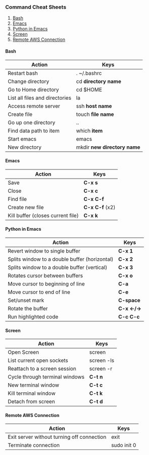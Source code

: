 
### Command Cheat Sheets

1. [Bash](#bash)
2. [Emacs](#emacs)
3. [Python in Emacs](#python)
4. [Screen](#screen)
5. [Remote AWS Connection](#aws)


#### Bash <a id='bash'></a>

Action | Keys
-------|-----
Restart bash | . ~/.bashrc
Change directory | cd **directory name**
Go to Home directory | cd $HOME
List all files and directories | la
Access remote server | ssh **host name**
Create file | touch **file name**
Go up one directory | ..
Find data path to item | which **item**
Start emacs | emacs
New directory | mkdir **new directory name**


#### Emacs <a id='emacs'></a>

Action | Keys
-------|------
Save | **C-x s**
Close | **C-x c**
Find file | **C-x C-f**
Create new file | **C-x C-f** (x2)
Kill buffer (closes current file) | **C-x k**
  

#### Python in Emacs <a id='python'></a>

Action | Keys
-------|-----
Revert window to single buffer | **C-x 1**
Splits window to a double buffer (horizontal) | **C-x 2**
Splits window to a double buffer (vertical) | **C-x 3**
Rotates cursor between buffers | **C-x o**
Move cursor to beginning of line | **C-a**
Move cursor to end of line | **C-e**
Set/unset mark | **C-space**
Rotate the buffer | **C-x <-/->** 
Run highlighted code | **C-c C-c**


#### Screen <a id='screen'></a>

Action | Keys
-------|-----
Open Screen | screen
List current open sockets | screen -ls
Reattach to a screen session | screen -r
Cycle through terminal windows | **C-t n**
New terminal window | **C-t c**
Kill terminal window | **C-t k**
Detach from screen | **C-t d**


#### Remote AWS Connection <a id='aws'></a>

Action | Keys 
-------|------
Exit server without turning off connection | exit
Terminate connection | sudo init 0
